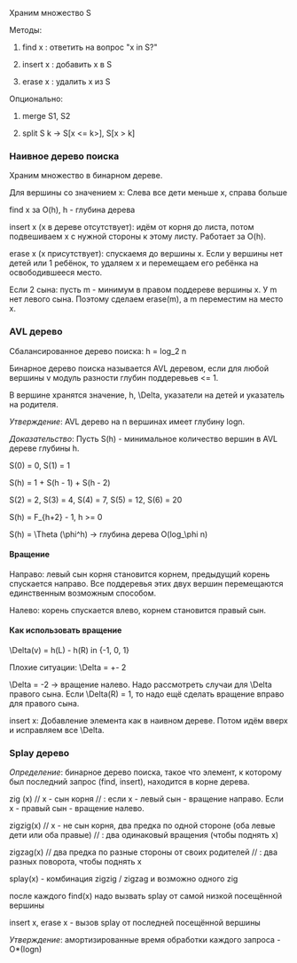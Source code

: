 Храним множество S

Методы:

1. find x : ответить на вопрос "x in S?"

2. insert x : добавить x в S

3. erase x : удалить x из S

Опционально:

1. merge S1, S2

2. split S k -> S[x <= k>], S[x > k]

### Наивное дерево поиска

Храним множество в бинарном дереве.

Для вершины со значением x: Слева все дети меньше x, справа больше

find x за O(h), h - глубина дерева

insert x (x в дереве отсутствует): идём от корня до листа, потом подвешиваем x с нужной стороны к этому листу. Работает за O(h).

erase x (x присутствует): спускаемя до вершины x. Если у вершины нет детей или 1 ребёнок, то удаляем x и перемещаем его ребёнка на освободившееся место.

Если 2 сына: пусть m - минимум в правом поддереве вершины x. У m нет левого сына. Поэтому сделаем erase(m), а m переместим на место x.

### AVL дерево

Сбалансированное дерево поиска: h = log_2 n

Бинарное дерево поиска называется AVL деревом, если для любой вершины v модуль разности глубин поддеревьев <= 1.

В вершине хранятся значение, h, \Delta, указатели на детей и указатель на родителя.

*Утверждение*: AVL дерево на n вершинах имеет глубину logn.

*Доказательство*: Пусть S(h) - минимальное количество вершин в AVL дереве глубины h.

S(0) = 0, S(1) = 1

S(h) = 1 + S(h - 1) + S(h - 2)

S(2) = 2, S(3) = 4, S(4) = 7, S(5) = 12, S(6) = 20

S(h) = F\_{h+2} - 1, h >= 0

S(h) = \Theta (\phi^h) -> глубина дерева O(log\_\phi n)

#### Вращение

Направо: левый сын корня становится корнем, предыдущий корень спускается направо. Все поддеревья этих двух вершин перемещаются единственным возможным способом.

Налево: корень спускается влево, корнем становится правый сын.

#### Как использовать вращение

\Delta(v) = h(L) - h(R) in {-1, 0, 1}

Плохие ситуации: \Delta = +- 2

\Delta = -2 -> вращение налево. Надо рассмотреть случаи для \Delta правого сына. Если \Delta(R) = 1, то надо ещё сделать вращение вправо для правого сына.

insert x: Добавление элемента как в наивном дереве. Потом идём вверх и исправляем все \Delta.

### Splay дерево

*Определение*: бинарное дерево поиска, такое что элемент, к которому был последний запрос (find, insert), находится в корне дерева.

zig (x) // x - сын корня // : если x - левый сын - вращение направо. Если x - правый сын - вращение налево.

zigzig(x) // x - не сын корня, два предка по одной стороне (оба левые дети или оба правые) // : два одинаковый вращения (чтобы поднять x)

zigzag(x) // два предка по разные стороны от своих родителей // : два разных поворота, чтобы поднять x

splay(x) - комбинация zigzig / zigzag и возможно одного zig

после каждого find(x) надо вызвать splay от самой низкой посещённой вершины

insert x, erase x - вызов splay от последней посещённой вершины

*Утверждение*: амортизированные время обработки каждого запроса - O*(logn)



